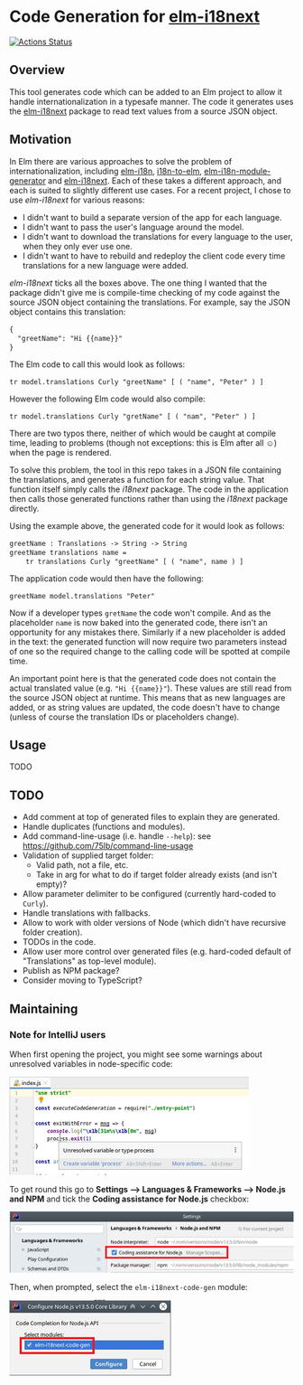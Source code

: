 # Code Generation for [elm-i18next](https://package.elm-lang.org/packages/ChristophP/elm-i18next/latest)

[![Actions Status](https://github.com/yonigibbs/elm-i18next-code-gen/workflows/Node%20CI/badge.svg)](https://github.com/yonigibbs/elm-i18next-code-gen/actions)

## Overview
This tool generates code which can be added to an Elm project to allow it handle internationalization in a typesafe
manner. The code it generates uses the [elm-i18next](https://package.elm-lang.org/packages/ChristophP/elm-i18next/latest)
package to read text values from a source JSON object.

## Motivation
In Elm there are various approaches to solve the problem of internationalization, including
[elm-i18n](https://github.com/iosphere/elm-i18n), [i18n-to-elm](https://github.com/dragonwasrobot/i18n-to-elm),
[elm-i18n-module-generator](https://github.com/ChristophP/elm-i18n-module-generator) and
[elm-i18next](https://github.com/ChristophP/elm-i18next). Each of these takes a different approach, and each is suited
to slightly different use cases. For a recent project, I chose to use *elm-i18next* for various reasons:
* I didn't want to build a separate version of the app for each language.
* I didn't want to pass the user's language around the model.
* I didn't want to download the translations for every language to the user, when they only ever use one.
* I didn't want to have to rebuild and redeploy the client code every time translations for a new language were added.

*elm-i18next* ticks all the boxes above. The one thing I wanted that the package didn't give me is compile-time checking
of my code against the source JSON object containing the translations. For example, say the JSON object contains this
translation:

    {
      "greetName": "Hi {{name}}"
    }

The Elm code to call this would look as follows:

    tr model.translations Curly "greetName" [ ( "name", "Peter" ) ]

However the following Elm code would also compile:

    tr model.translations Curly "gretName" [ ( "nam", "Peter" ) ]

There are two typos there, neither of which would be caught at compile time, leading to problems (though not exceptions:
this is Elm after all :relaxed:) when the page is rendered.

To solve this problem, the tool in this repo takes in a JSON file containing the translations, and generates a function
for each string value. That function itself simply calls the _i18next_ package. The code in the application then calls
those generated functions rather than using the _i18next_ package directly.

Using the example above, the generated code for it would look as follows:

    greetName : Translations -> String -> String
    greetName translations name =
        tr translations Curly "greetName" [ ( "name", name ) ]

The application code would then have the following:

    greetName model.translations "Peter"

Now if a developer types `gretName` the code won't compile. And as the placeholder `name` is now baked into the generated
code, there isn't an opportunity for any mistakes there. Similarly if a new placeholder is added in the text: the
generated function will now require two parameters instead of one so the required change to the calling code will be
spotted at compile time.

An important point here is that the generated code does not contain the actual translated value (e.g. `"Hi {{name}}"`).
These values are still read from the source JSON object at runtime. This means that as new languages are added, or as
string values are updated, the code doesn't have to change (unless of course the translation IDs or placeholders change). 

## Usage
TODO

## TODO
* Add comment at top of generated files to explain they are generated.
* Handle duplicates (functions and modules).
* Add command-line-usage (i.e. handle `--help`): see https://github.com/75lb/command-line-usage
* Validation of supplied target folder:
  * Valid path, not a file, etc.
  * Take in arg for what to do if target folder already exists (and isn't empty)?
* Allow parameter delimiter to be configured (currently hard-coded to `Curly`).
* Handle translations with fallbacks.
* Allow to work with older versions of Node (which didn't have recursive folder creation).
* TODOs in the code.
* Allow user more control over generated files (e.g. hard-coded default of "Translations" as top-level module).
* Publish as NPM package?
* Consider moving to TypeScript?

## Maintaining
### Note for IntelliJ users
When first opening the project, you might see some warnings about unresolved variables in node-specific code:

![Unresolved Node variables](docs/images/unresolved-node-variables.png)

To get round this go to **Settings --> Languages & Frameworks --> Node.js and NPM** and tick the
**Coding assistance for Node.js** checkbox:

![Coding assistance for Node.js](docs/images/node-coding-assistance.png)

Then, when prompted, select the `elm-i18next-code-gen` module:

![Node coding assistance module selection](docs/images/node-coding-assistance-select-module.png)
